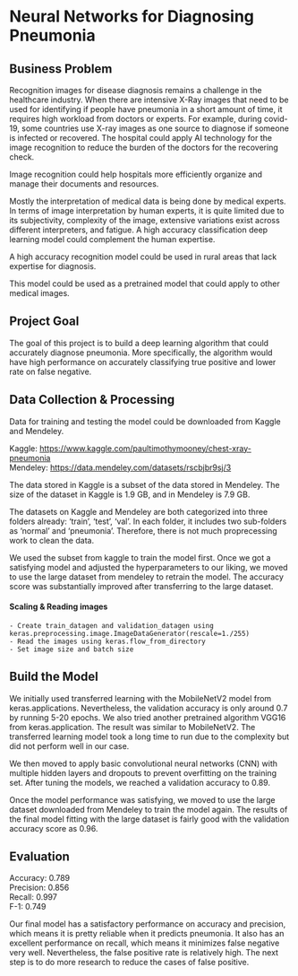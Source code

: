 # Neural Networks for Diagnosing Pneumonia

## Business Problem

Recognition images for disease diagnosis remains a challenge in the healthcare industry. When there are intensive X-Ray images that need to be used for identifying if people have pneumonia in a short amount of time, it requires high workload from doctors or experts. For example, during covid-19, some countries use X-ray images as one source to diagnose if someone is infected or recovered. The hospital could apply AI technology for the image recognition to reduce the burden of the doctors for the recovering check. 

Image recognition could help hospitals more efficiently organize and manage their documents and resources. 

Mostly the interpretation of medical data is being done by medical experts. In terms of image interpretation by human experts, it is quite limited due to its subjectivity, complexity of the image, extensive variations exist across different interpreters, and fatigue. A high accuracy classification deep learning model could complement the human expertise. 

A high accuracy recognition model could be used in rural areas that lack expertise for diagnosis. 

This model could be used as a pretrained model that could  apply to other medical images.

## Project Goal

The goal of this project is to build a deep learning algorithm that could accurately diagnose pneumonia. More specifically, the algorithm would have high performance on accurately classifying true positive and lower rate on false negative. 

## Data Collection & Processing

Data for training and testing the model could be downloaded from Kaggle and Mendeley.

Kaggle: https://www.kaggle.com/paultimothymooney/chest-xray-pneumonia  
Mendeley: https://data.mendeley.com/datasets/rscbjbr9sj/3

The data stored in Kaggle is a subset of the data stored in Mendeley. The size of the dataset in Kaggle is 1.9 GB, and in Mendeley is 7.9 GB. 

The datasets on Kaggle and Mendeley are both categorized into three folders already: ‘train’, ‘test’, ‘val’. In each folder, it includes two sub-folders as ‘normal’ and ‘pneumonia’. Therefore, there is not much proprecessing work to clean the data.

We used the subset from kaggle to train the model first. Once we got a satisfying model and adjusted the hyperparameters to our liking, we moved to use the large dataset from mendeley to retrain the model. The accuracy score was substantially improved after transferring to the large dataset.

#### Scaling & Reading images
    - Create train_datagen and validation_datagen using keras.preprocessing.image.ImageDataGenerator(rescale=1./255)
    - Read the images using keras.flow_from_directory
    - Set image size and batch size

## Build the Model

We initially used transferred learning with the MobileNetV2 model from keras.applications. Nevertheless, the validation accuracy is only around 0.7 by running 5-20 epochs. We also tried another pretrained algorithm VGG16 from keras.application. The result was similar to MobileNetV2. The transferred learning model took a long time to run due to the complexity but did not perform well in our case.

We then moved to apply basic convolutional neural networks (CNN) with multiple hidden layers and dropouts to prevent overfitting on the training set. After tuning the models, we reached a validation accuracy to 0.89. 

Once the model performance was satisfying, we moved to use the large dataset downloaded from Mendeley to train the model again. The results of the final model fitting with the large dataset is fairly good with the validation accuracy score as 0.96. 

## Evaluation

Accuracy: 0.789  
Precision: 0.856  
Recall: 0.997  
F-1: 0.749  

Our final model has a satisfactory performance on accuracy and precision, which means it is pretty reliable when it predicts pneumonia. It also has an excellent performance on recall, which means it minimizes false negative very well. Nevertheless, the false positive rate is relatively high. The next step is to do more research to reduce the cases of false positive.  
